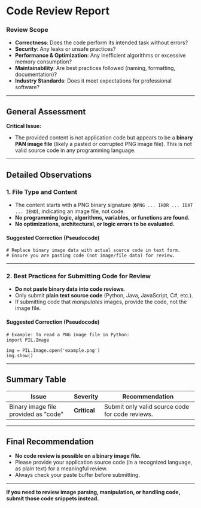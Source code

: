 # Code Review Report

### Review Scope

- **Correctness**: Does the code perform its intended task without errors?
- **Security**: Any leaks or unsafe practices?
- **Performance & Optimization**: Any inefficient algorithms or excessive memory consumption?
- **Maintainability**: Are best practices followed (naming, formatting, documentation)?
- **Industry Standards**: Does it meet expectations for professional software?

---

## General Assessment

**Critical Issue:**
- The provided content is not application code but appears to be a **binary PAN image file** (likely a pasted or corrupted PNG image file). This is not valid source code in any programming language.

---

## Detailed Observations

### 1. **File Type and Content**
- The content starts with a PNG binary signature (`�PNG ... IHDR ... IDAT ... IEND`), indicating an image file, not code.
- **No programming logic, algorithms, variables, or functions are found.**
- **No optimizations, architectural, or logic errors to be evaluated.**

#### Suggested Correction (Pseudocode)

```pseudocode
# Replace binary image data with actual source code in text form.
# Ensure you are pasting code (not image/file data) for review.
```

---

### 2. **Best Practices for Submitting Code for Review**
- **Do not paste binary data into code reviews**.
- Only submit **plain text source code** (Python, Java, JavaScript, C#, etc.).
- If submitting code that *manipulates* images, provide the code, not the image file.

#### Suggested Correction (Pseudocode)

```pseudocode
# Example: To read a PNG image file in Python:
import PIL.Image

img = PIL.Image.open('example.png')
img.show()
```

---

## Summary Table

| Issue                                   | Severity      | Recommendation                                     |
|------------------------------------------|--------------|----------------------------------------------------|
| Binary image file provided as "code"     | **Critical** | Submit only valid source code for code reviews.    |

---

## Final Recommendation

- **No code review is possible on a binary image file.**
- Please provide your application source code (in a recognized language, as plain text) for a meaningful review.
- Always check your paste buffer before submitting.

---

**If you need to review image parsing, manipulation, or handling code, submit those code snippets instead.**